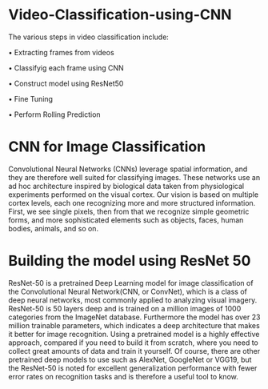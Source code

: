 # Video-Classification-using-CNN
The various steps in video classification include:
 
•	Extracting frames from videos

•	Classifyig each frame using CNN

•	Construct model using ResNet50

•	Fine Tuning

•	Perform Rolling Prediction

# CNN for Image Classification

Convolutional Neural Networks (CNNs) leverage spatial information, and they are therefore well suited for classifying images. These networks use an ad hoc architecture inspired by biological data taken from physiological experiments performed on the visual cortex. Our vision is based on multiple cortex levels, each one recognizing more and more structured information. First, we see single pixels, then from that we recognize simple geometric forms, and more sophisticated elements such as objects, faces, human bodies, animals, and so on.

# Building the model using ResNet 50
	
ResNet-50 is a pretrained Deep Learning model for image classification of the Convolutional Neural Network(CNN, or ConvNet), which is a class of deep neural networks, most commonly applied to analyzing visual imagery. ResNet-50 is 50 layers deep and is trained on a million images of 1000 categories from the ImageNet database. Furthermore the model has over 23 million trainable parameters, which indicates a deep architecture that makes it better for image recognition. Using a pretrained model is a highly effective approach, compared if you need to build it from scratch, where you need to collect great amounts of data and train it yourself. Of course, there are other pretrained deep models to use such as AlexNet, GoogleNet or VGG19, but the ResNet-50 is noted for excellent generalization performance with fewer error rates on recognition tasks and is therefore a useful tool to know.










        
                                    
		

	
 

